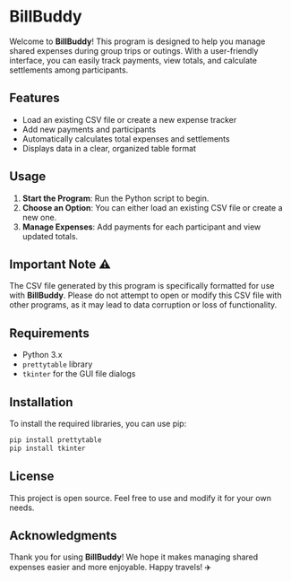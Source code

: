 # BillBuddy

Welcome to **BillBuddy**! This program is designed to help you manage shared expenses during group trips or outings. With a user-friendly interface, you can easily track payments, view totals, and calculate settlements among participants.

## Features

- Load an existing CSV file or create a new expense tracker
- Add new payments and participants
- Automatically calculates total expenses and settlements
- Displays data in a clear, organized table format

## Usage

1. **Start the Program**: Run the Python script to begin.
2. **Choose an Option**: You can either load an existing CSV file or create a new one.
3. **Manage Expenses**: Add payments for each participant and view updated totals.

## Important Note ⚠️

The CSV file generated by this program is specifically formatted for use with **BillBuddy**. Please do not attempt to open or modify this CSV file with other programs, as it may lead to data corruption or loss of functionality.

## Requirements

- Python 3.x
- `prettytable` library
- `tkinter` for the GUI file dialogs

## Installation

To install the required libraries, you can use pip:

```bash
pip install prettytable
pip install tkinter
```

## License

This project is open source. Feel free to use and modify it for your own needs.

## Acknowledgments

Thank you for using **BillBuddy**! We hope it makes managing shared expenses easier and more enjoyable. Happy travels! ✈️
